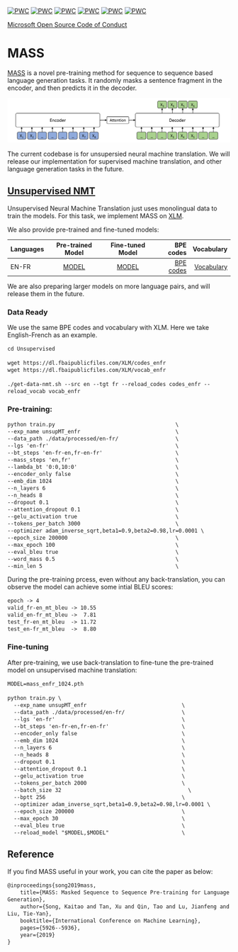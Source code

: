 [![PWC](https://img.shields.io/endpoint.svg?url=https://paperswithcode.com/badge/mass-masked-sequence-to-sequence-pre-training/unsupervised-machine-translation-on-wmt2014-2)](https://paperswithcode.com/sota/unsupervised-machine-translation-on-wmt2014-2?p=mass-masked-sequence-to-sequence-pre-training)
[![PWC](https://img.shields.io/endpoint.svg?url=https://paperswithcode.com/badge/mass-masked-sequence-to-sequence-pre-training/unsupervised-machine-translation-on-wmt2014-1)](https://paperswithcode.com/sota/unsupervised-machine-translation-on-wmt2014-1?p=mass-masked-sequence-to-sequence-pre-training)
[![PWC](https://img.shields.io/endpoint.svg?url=https://paperswithcode.com/badge/mass-masked-sequence-to-sequence-pre-training/unsupervised-machine-translation-on-wmt2016)](https://paperswithcode.com/sota/unsupervised-machine-translation-on-wmt2016?p=mass-masked-sequence-to-sequence-pre-training)
[![PWC](https://img.shields.io/endpoint.svg?url=https://paperswithcode.com/badge/mass-masked-sequence-to-sequence-pre-training/unsupervised-machine-translation-on-wmt2016-1)](https://paperswithcode.com/sota/unsupervised-machine-translation-on-wmt2016-1?p=mass-masked-sequence-to-sequence-pre-training)
[![PWC](https://img.shields.io/endpoint.svg?url=https://paperswithcode.com/badge/mass-masked-sequence-to-sequence-pre-training/unsupervised-machine-translation-on-wmt2016-3)](https://paperswithcode.com/sota/unsupervised-machine-translation-on-wmt2016-3?p=mass-masked-sequence-to-sequence-pre-training)
[![PWC](https://img.shields.io/endpoint.svg?url=https://paperswithcode.com/badge/mass-masked-sequence-to-sequence-pre-training/unsupervised-machine-translation-on-wmt2016-5)](https://paperswithcode.com/sota/unsupervised-machine-translation-on-wmt2016-5?p=mass-masked-sequence-to-sequence-pre-training)


[Microsoft Open Source Code of Conduct](https://opensource.microsoft.com/codeofconduct)





# MASS

[MASS](https://arxiv.org/pdf/1905.02450.pdf) is a novel pre-training method for sequence to sequence based language generation tasks. It randomly masks a sentence fragment in the encoder, and then predicts it in the decoder.

![img](figs/mass.png)

The current codebase is for unsupersied neural machine translation. We will release our implementation for supervised machine translation, and other language generation tasks in the future.


## [Unsupervised NMT](Unsupervised/)

Unsupervised Neural Machine Translation just uses monolingual data to train the models. For this task, we implement MASS on [XLM](https://github.com/facebookresearch/XLM).

We also provide pre-trained and fine-tuned models:

| Languages | Pre-trained Model | Fine-tuned Model | BPE codes | Vocabulary |
|-----------|:-----------------:|:----------------:| ---------:| ----------:|
| EN-FR     |   [MODEL](https://modelrelease.blob.core.windows.net/mass/mass_enfr_1024.pth?sv=2018-03-28&ss=bqtf&srt=sco&sp=rwdlacup&se=2019-06-21T11:27:32Z&sig=h%2BT7Cq7rz5JUZG%2FEVENyWLfLRQaQitCZsKsiZvnHUIg%3D&_=1561087684702)    |   [MODEL](https://modelrelease.blob.core.windows.net/mass/mass_ft_enfr_1024.pth?sv=2018-03-28&ss=bqtf&srt=sco&sp=rwdlacup&se=2019-06-21T11:27:32Z&sig=h%2BT7Cq7rz5JUZG%2FEVENyWLfLRQaQitCZsKsiZvnHUIg%3D&_=1561087719444)   | [BPE codes](https://dl.fbaipublicfiles.com/XLM/codes_enfr) | [Vocabulary](https://dl.fbaipublicfiles.com/XLM/vocab_enfr) |   

We are also preparing larger models on more language pairs, and will release them in the future.

### Data Ready

We use the same BPE codes and vocabulary with XLM. Here we take English-French as an example.

```
cd Unsupervised

wget https://dl.fbaipublicfiles.com/XLM/codes_enfr
wget https://dl.fbaipublicfiles.com/XLM/vocab_enfr

./get-data-nmt.sh --src en --tgt fr --reload_codes codes_enfr --reload_vocab vocab_enfr
```

### Pre-training:
```
python train.py                                      \
--exp_name unsupMT_enfr                              \
--data_path ./data/processed/en-fr/                  \
--lgs 'en-fr'                                        \
--bt_steps 'en-fr-en,fr-en-fr'                       \
--mass_steps 'en,fr'                                 \
--lambda_bt '0:0,10:0'                               \
--encoder_only false                                 \
--emb_dim 1024                                       \
--n_layers 6                                         \
--n_heads 8                                          \
--dropout 0.1                                        \
--attention_dropout 0.1                              \
--gelu_activation true                               \
--tokens_per_batch 3000                              \
--optimizer adam_inverse_sqrt,beta1=0.9,beta2=0.98,lr=0.0001 \
--epoch_size 200000                                  \
--max_epoch 100                                      \
--eval_bleu true                                     \
--word_mass 0.5                                      \
--min_len 5                                          \
```


During the pre-training prcess, even without any back-translation, you can observe the model can achieve some intial BLEU scores:
```
epoch -> 4
valid_fr-en_mt_bleu -> 10.55
valid_en-fr_mt_bleu ->  7.81
test_fr-en_mt_bleu  -> 11.72
test_en-fr_mt_bleu  ->  8.80
```

### Fine-tuning 
After pre-training, we use back-translation to fine-tune the pre-trained model on unsupervised machine translation:
```
MODEL=mass_enfr_1024.pth

python train.py \
  --exp_name unsupMT_enfr                              \
  --data_path ./data/processed/en-fr/                  \
  --lgs 'en-fr'                                        \
  --bt_steps 'en-fr-en,fr-en-fr'                       \
  --encoder_only false                                 \
  --emb_dim 1024                                       \
  --n_layers 6                                         \
  --n_heads 8                                          \
  --dropout 0.1                                        \
  --attention_dropout 0.1                              \
  --gelu_activation true                               \
  --tokens_per_batch 2000                              \
  --batch_size 32	                                     \
  --bptt 256                                           \
  --optimizer adam_inverse_sqrt,beta1=0.9,beta2=0.98,lr=0.0001 \
  --epoch_size 200000                                  \
  --max_epoch 30                                       \
  --eval_bleu true                                     \
  --reload_model "$MODEL,$MODEL"                       \
```
## Reference

If you find MASS useful in your work, you can cite the paper as below:

    @inproceedings{song2019mass,
        title={MASS: Masked Sequence to Sequence Pre-training for Language Generation},
        author={Song, Kaitao and Tan, Xu and Qin, Tao and Lu, Jianfeng and Liu, Tie-Yan},
        booktitle={International Conference on Machine Learning},
        pages={5926--5936},
        year={2019}
    }

